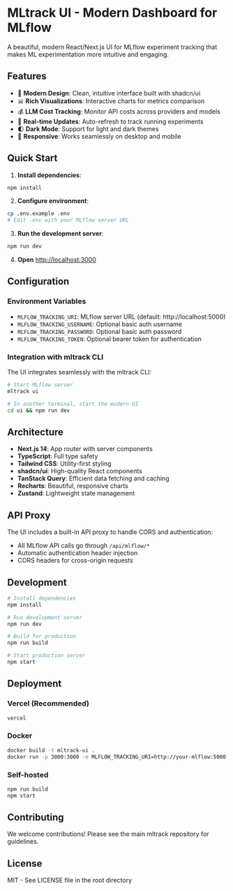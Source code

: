 # MLtrack UI - Modern Dashboard for MLflow

A beautiful, modern React/Next.js UI for MLflow experiment tracking that makes ML experimentation more intuitive and engaging.

## Features

- 🎨 **Modern Design**: Clean, intuitive interface built with shadcn/ui
- 📊 **Rich Visualizations**: Interactive charts for metrics comparison
- 💰 **LLM Cost Tracking**: Monitor API costs across providers and models
- 🔄 **Real-time Updates**: Auto-refresh to track running experiments
- 🌓 **Dark Mode**: Support for light and dark themes
- 📱 **Responsive**: Works seamlessly on desktop and mobile

## Quick Start

1. **Install dependencies**:
```bash
npm install
```

2. **Configure environment**:
```bash
cp .env.example .env
# Edit .env with your MLflow server URL
```

3. **Run the development server**:
```bash
npm run dev
```

4. **Open** [http://localhost:3000](http://localhost:3000)

## Configuration

### Environment Variables

- `MLFLOW_TRACKING_URI`: MLflow server URL (default: http://localhost:5000)
- `MLFLOW_TRACKING_USERNAME`: Optional basic auth username
- `MLFLOW_TRACKING_PASSWORD`: Optional basic auth password
- `MLFLOW_TRACKING_TOKEN`: Optional bearer token for authentication

### Integration with mltrack CLI

The UI integrates seamlessly with the mltrack CLI:

```bash
# Start MLflow server
mltrack ui

# In another terminal, start the modern UI
cd ui && npm run dev
```

## Architecture

- **Next.js 14**: App router with server components
- **TypeScript**: Full type safety
- **Tailwind CSS**: Utility-first styling
- **shadcn/ui**: High-quality React components
- **TanStack Query**: Efficient data fetching and caching
- **Recharts**: Beautiful, responsive charts
- **Zustand**: Lightweight state management

## API Proxy

The UI includes a built-in API proxy to handle CORS and authentication:
- All MLflow API calls go through `/api/mlflow/*`
- Automatic authentication header injection
- CORS headers for cross-origin requests

## Development

```bash
# Install dependencies
npm install

# Run development server
npm run dev

# Build for production
npm run build

# Start production server
npm start
```

## Deployment

### Vercel (Recommended)
```bash
vercel
```

### Docker
```bash
docker build -t mltrack-ui .
docker run -p 3000:3000 -e MLFLOW_TRACKING_URI=http://your-mlflow:5000 mltrack-ui
```

### Self-hosted
```bash
npm run build
npm start
```

## Contributing

We welcome contributions! Please see the main mltrack repository for guidelines.

## License

MIT - See LICENSE file in the root directory
